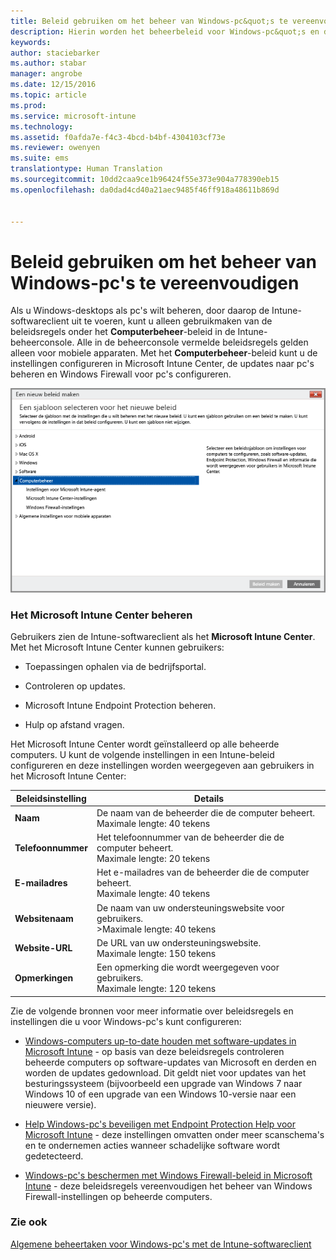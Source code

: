 ```yaml
---
title: Beleid gebruiken om het beheer van Windows-pc&quot;s te vereenvoudigen | Microsoft Docs
description: Hierin worden het beheerbeleid voor Windows-pc&quot;s en de instellingen voor Microsoft Intune Center beschreven.
keywords: 
author: staciebarker
ms.author: stabar
manager: angrobe
ms.date: 12/15/2016
ms.topic: article
ms.prod: 
ms.service: microsoft-intune
ms.technology: 
ms.assetid: f0afda7e-f4c3-4bcd-b4bf-4304103cf73e
ms.reviewer: owenyen
ms.suite: ems
translationtype: Human Translation
ms.sourcegitcommit: 10dd2caa9ce1b96424f55e373e904a778390eb15
ms.openlocfilehash: da0dad4cd40a21aec9485f46ff918a48611b869d


---
```


# <a name="use-policies-to-simplify-windows-pc-management"></a>Beleid gebruiken om het beheer van Windows-pc's te vereenvoudigen

Als u Windows-desktops als pc's wilt beheren, door daarop de Intune-softwareclient uit te voeren, kunt u alleen gebruikmaken van de beleidsregels onder het **Computerbeheer**-beleid in de Intune-beheerconsole. Alle in de beheerconsole vermelde beleidsregels gelden alleen voor mobiele apparaten. Met het **Computerbeheer**-beleid kunt u de instellingen configureren in Microsoft Intune Center, de updates naar pc's beheren en Windows Firewall voor pc's configureren.

![Beleidssjablonen voor Windows-pc’s](../media/pc_policy_template.png)

### <a name="manage-the-microsoft-intune-center"></a>Het Microsoft Intune Center beheren
Gebruikers zien de Intune-softwareclient als het **Microsoft Intune Center**. Met het Microsoft Intune Center kunnen gebruikers:

-   Toepassingen ophalen via de bedrijfsportal.

-   Controleren op updates.

-   Microsoft Intune Endpoint Protection beheren.

-  Hulp op afstand vragen.

Het Microsoft Intune Center wordt geïnstalleerd op alle beheerde computers. U kunt de volgende instellingen in een Intune-beleid configureren en deze instellingen worden weergegeven aan gebruikers in het Microsoft Intune Center:

|Beleidsinstelling|Details|
|------------------|--------------------|
|**Naam**|De naam van de beheerder die de computer beheert.<br />Maximale lengte: 40 tekens|
|**Telefoonnummer**|Het telefoonnummer van de beheerder die de computer beheert.<br />Maximale lengte: 20 tekens|
|**E-mailadres**|Het e-mailadres van de beheerder die de computer beheert.<br />Maximale lengte: 40 tekens|
|**Websitenaam**|De naam van uw ondersteuningswebsite voor gebruikers.<br />>Maximale lengte: 40 tekens|
|**Website-URL**|De URL van uw ondersteuningswebsite.<br />Maximale lengte: 150 tekens|
|**Opmerkingen**|Een opmerking die wordt weergegeven voor gebruikers.<br />Maximale lengte: 120 tekens|

Zie de volgende bronnen voor meer informatie over beleidsregels en instellingen die u voor Windows-pc's kunt configureren:

- [Windows-computers up-to-date houden met software-updates in Microsoft Intune](keep-windows-pcs-up-to-date-with-software-updates-in-microsoft-intune.md) - op basis van deze beleidsregels controleren beheerde computers op software-updates van Microsoft en derden en worden de updates gedownload. Dit geldt niet voor updates van het besturingssysteem (bijvoorbeeld een upgrade van Windows 7 naar Windows 10 of een upgrade van een Windows 10-versie naar een nieuwere versie).

- [Help Windows-pc's beveiligen met Endpoint Protection Help voor Microsoft Intune](help-secure-windows-pcs-with-endpoint-protection-for-microsoft-intune.md) - deze instellingen omvatten onder meer scanschema's en te ondernemen acties wanneer schadelijke software wordt gedetecteerd.

- [Windows-pc's beschermen met Windows Firewall-beleid in Microsoft Intune](help-protect-windows-pcs-using-windows-firewall-policies-in-microsoft-intune.md) - deze beleidsregels vereenvoudigen het beheer van Windows Firewall-instellingen op beheerde computers.


### <a name="see-also"></a>Zie ook

[Algemene beheertaken voor Windows-pc's met de Intune-softwareclient](common-windows-pc-management-tasks-with-the-microsoft-intune-computer-client.md)



<!--HONumber=Dec16_HO3-->


